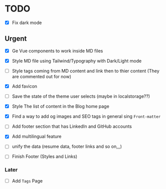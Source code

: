 
# TODO
- [x] Fix dark mode

## Urgent

- [x] Ge Vue components to work inside MD files
- [x] Style MD file using Tailwind/Typography with Dark/Light mode
- [ ] Style tags coming from MD content and link then to thier content (They are commented out for now)
- [x] Add favicon
- [ ] Save the state of the theme user selects (maybe in localstorage??)
- [x] Style The list of content in the Blog home page
- [x] Find a way to add og images and SEO tags in general sing ```Front-matter```
- [ ] Add footer section that has LinkedIn and GitHub accounts
- [x] Add multilingual feature
- [ ] unify the data (resume data, footer links and so on,,,)
- [ ] Finish Footer (Styles and Links)


### Later

- [ ] Add ```Tags``` Page
 